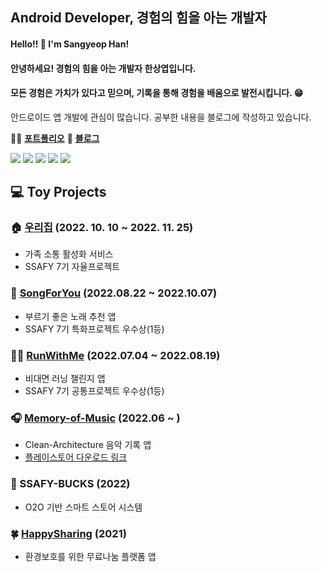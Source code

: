 ## Android Developer, 경험의 힘을 아는 개발자
#### Hello!! 👋 I'm Sangyeop Han! </br>
#### 안녕하세요! 경험의 힘을 아는 개발자 한상엽입니다.
#### 모든 경험은 가치가 있다고 믿으며, 기록을 통해 경험을 배움으로 발전시킵니다. 😁
안드로이드 앱 개발에 관심이 많습니다. 공부한 내용을 블로그에 작성하고 있습니다. </br>

💁‍♂️ [**포트폴리오**](https://sweltering-enthusiasm-d6a.notion.site/cc5a5bf472bd40e99bc659de25e72d35)
📝 [**블로그**](https://hanyeop.tistory.com/)

<div>
  <img src="https://img.shields.io/badge/android-3DDC84?style=for-the-badge&logo=android&logoColor=white"> 
  <img src="https://img.shields.io/badge/kotlin-7F52FF?style=for-the-badge&logo=kotlin&logoColor=white"> 
  <img src="https://img.shields.io/badge/firebase-FFCA28?style=for-the-badge&logo=firebase&logoColor=white">
  <img src="https://img.shields.io/badge/java-007396?style=for-the-badge&logo=java&logoColor=white"> 
  <img src="https://img.shields.io/badge/Jetpack Compose-4285F4?style=for-the-badge&logo=jetpack-compose&logoColor=white"> 
</div>

## 💻 Toy Projects

### 🏠 [우리집](https://github.com/6Android/OurHome) (2022. 10. 10 ~ 2022. 11. 25)
  * 가족 소통 활성화 서비스
  * SSAFY 7기 자율프로젝트

### 🎤 [SongForYou](https://github.com/TeamSongForYou-SongForYou/SongForYou) (2022.08.22 ~ 2022.10.07)
  * 부르기 좋은 노래 추천 앱
  * SSAFY 7기 특화프로젝트 우수상(1등)

### 🏃‍♂️ [RunWithMe](https://github.com/HanYeop/RunWithMe) (2022.07.04 ~ 2022.08.19)
  * 비대면 러닝 챌린지 앱
  * SSAFY 7기 공통프로젝트 우수상(1등)
  
### 🎧 [Memory-of-Music](https://github.com/HanYeop/Memory-of-Music-android-clean) (2022.06 ~ )
  * Clean-Architecture 음악 기록 앱
  * [플레이스토어 다운로드 링크](https://play.google.com/store/apps/details?id=com.hanyeop.mom)
  
### 🍿 SSAFY-BUCKS (2022)
  * O2O 기반 스마트 스토어 시스템
  
### 🍀 [HappySharing](https://github.com/HanYeop/Happy-Sharing) (2021)
* 환경보호를 위한 무료나눔 플랫폼 앱
